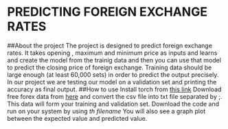 # PREDICTING FOREIGN EXCHANGE RATES
##About the project
The project is designed to predict foreign exchange rates. It takes opening , maximum and minimum price as inputs and learns and create the model from the trainig data and then you can use that model to predict the closing price of foreign exchange. Training data should be large enough (at least 60,000 sets) in order to predict the output precisely. In our project we are testing our model on a validation set and printing the accuracy as final output.
##How to use 
Install torch from [this link](https://github.com/torch/torch7/wiki/Cheatsheet)
Download free forex data from [here](http://www.histdata.com/) and convert the csv file into txt file separated by ;.
This data will form your training and validation set. Download the code and run on your system by using *th filename*
You will also see a graph plot between the expected value and predicted value.
